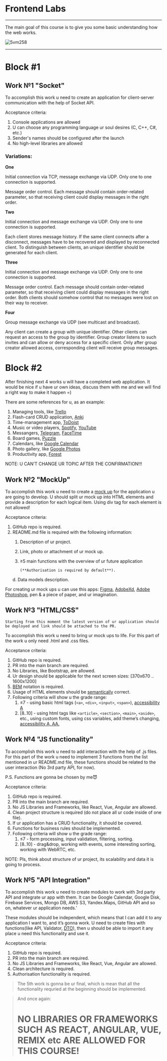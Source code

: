 # Frontend Labs

---

The main goal of this course is to give you some basic understanding how the web works.

![5vm258](https://user-images.githubusercontent.com/43992068/150689739-d1da58ff-e8bc-4cf1-85a5-fe7089b846d9.jpg)

---

# Block #1

## Work №1 "Socket"

To accomplish this work u need to create an application for client-server communication with the help of Socket API.

Acceptance criteria:

1. Console applications are allowed
2. U can choose any programming language ur soul desires (C, C++, C#, etc.)
3. Sender's names should be configured after the launch
4. No high-level libraries are allowed

### Variations:

**One**

Initial connection via TCP, message exchange via UDP. Only one to one connection is supported.

Message order control. Each message should contain order-related parameter, so that receiving client could display messages in the right order.

**Two**

Initial connection and message exchange via UDP. Only one to one connection is supported.

Each client stores message history. If the same client connects after a disconnect, messages have to be recovered and displayed by reconnected client. To distinguish between clients, an unique identifier should be generated for each client.

**Three**

Initial connection and message exchange via UDP. Only one to one connection is supported.

Message order control. Each message should contain order-related parameter, so that receiving client could display messages in the right order. Both clients should somehow control that no messages were lost on their way to receiver.

**Four**

Group message exchange via UDP (see multicast and broadcast).

Any client can create a group with unique identifier. Other clients can request an access to the group by identifier. Group creator listens to such invites and can allow or deny access for a specific client. Only after group creator allowed access, corresponding client will receive group messages.

# Block #2

After finishing next 4 works u will have a completed web application. It would be nice if u have ur own ideas, discuss them with me and we will find a right way to make it happen =)

There are some references for u, as an example:

1. Managing tools, like [Trello](https://trello.com/en)
2. Flash-card CRUD application, [Anki](https://apps.ankiweb.net)
3. Time-management app, [ToDoist](https://todoist.com)
4. Music or video players, [Spotify](https://www.spotify.com/by-ru/), [YouTube](https://www.youtube.com)
5. Messangers, [Telegram](https://telegram.org), [FaceTime](https://support.apple.com/en-us/HT204380)
6. Board games, [Puzzle](https://www.jigsawplanet.com/?rc=play&pid=341f5b46da3d)
7. Calendars, like [Google Calendar](https://calendar.google.com/calendar/u/0/r?pli=1)
8. Photo gallery, like [Google Photos](https://www.google.com/photos/about/)
9. Productivity app, [Forest](https://www.forestapp.cc)

NOTE: U CAN’T CHANGE UR TOPIC AFTER THE CONFIRMATION!!!

## Work №2 "MockUp"

To accomplish this work u need to create a [mock up](https://www.researchgate.net/profile/Jan-Marco-Leimeister/publication/241194731/figure/fig2/AS:392809023590401@1470664377080/Example-of-a-mockup.png) for the application u are going to develop. U should split ur mock up into HTML elements and provide a description for each logical item. Using div tag for each element is not allowed!

Acceptance criteria:

1. GitHub repo is required.
2. README.md file is required with the following information:
    1. Description of ur project.
    2. Link, photo or attachment of ur mock up.
    3. ≥5 main functions with the overview of ur future application

           (**Authorisation is required by default**).

   d. Data models description.


For creating ur mock ups u can use this apps: [Figma](https://www.figma.com), [AdobeXd](https://www.adobe.com/products/xd.html), [Adobe Photoshop](https://www.adobe.com/products/photoshop.html), pen & a piece of paper, and ur imagination.

## Work №3 "HTML/CSS"

`Starting from this moment the latest version of ur application should be deployed and link should be attached to the PR.`

To accomplish this work u need to bring ur mock ups to life. For this part of the work u only need .html and .css files.

Acceptance criteria:

1. GitHub repo is required.
2. PR into the main branch are required.
3. No Libraries, like Bootstrap, are allowed.
4. Ur design should be applicable for the next screen sizes: [370x670 .. 1600x1200]
5. [BEM](https://en.bem.info/methodology/quick-start/) notation is required.
6. Usage of HTML elements should be [semantically](https://www.freecodecamp.org/news/semantic-html5-elements/) correct.
7. Following criteria will show u the grade range:
    1. ≤7 - using basic html tags (`<a>`, `<div>`, `<input>`, `<span>`), [accessibility A](https://www.accessiblemetrics.com/blog/what-are-the-levels-of-wcag-compliance/)
    2. [8..10] - using html tags like `<article>`, `<section>`, `<main>`, `<aside>`, etc., using custom fonts, using css variables, add theme’s changing, [accessibility A, AA.](https://www.accessiblemetrics.com/blog/what-are-the-levels-of-wcag-compliance/)


## Work №4 "JS functionality"

To accomplish this work u need to add interaction with the help of .js files. For this part of the work u need to implement 3 functions from the list mentioned in ur README.md file, these functions should be related to the user interaction (No 3rd party API, for now).

P.S. Functions are gonna be chosen by me😈

Acceptance criteria:

1. GitHub repo is required.
2. PR into the main branch are required.
3. No JS Libraries and Frameworks, like React, Vue, Angular are allowed.
4. Clean project structure is required (do not place all ur code inside of one file).
5. If ur application has a CRUD functionality, it should be covered.
6. Functions for business rules should be implemented.
7. Following criteria will show u the grade range:
    1. ≤7 - form processing, input validation, filtering, sorting.
    2. [8..10] - drag&drop, working with events, some interesting sorting, working with WebRTC, etc.


NOTE: Pls, think about structure of ur project, its scalability and data it is going to process.

## Work №5 "API Integration"

To accomplish this work u need to create modules to work with 3rd party API and integrate ur app with them. It can be Google Calendar, Google Disk, Firebase Services, Mongo DB, AWS S3, Yandex.Maps, GitHub API and so on, whatever ur application needs.’

These modules should be independent, which means that I can add it to any application I want to, and it’s gonna work. U need to create files with functions(like API, Validator, [DTO](https://en.wikipedia.org/wiki/Data_transfer_object)), then u should be able to import it any place u need this functionality and use it.

Acceptance criteria:

1. GitHub repo is required.
2. PR into the main branch are required.
3. No JS Libraries and Frameworks, like React, Vue, Angular are allowed.
4. Clean architecture is required.
5. Authorisation functionality is required.

> The 5th work is gonna be ur final, which is mean that all the functionality requried at the beginning should be implemented.





>And once again:
>
># NO LIBRARIES OR FRAMEWORKS SUCH AS REACT, ANGULAR, VUE, REMIX etc ARE ALLOWED FOR THIS COURSE!
